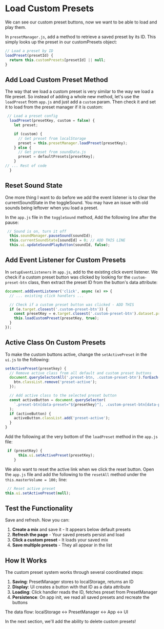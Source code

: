 # Load Custom Presets

We can see our custom preset buttons, now we want to be able to load and play them.

In `presetManager.js`, add a method to retrieve a saved preset by its ID. This simply looks up the preset in our customPresets object:

```js
// Load a preset by ID
loadPreset(presetId) {
  return this.customPresets[presetId] || null;
}
```

## Add Load Custom Preset Method

The way that we load a custom preset is very similar to the way we load a file preset. So instead of adding a whole new method, let's use the `loadPreset` from `app.js` and just add a  `custom` param. Then check it and set it to load from the preset manager if it is custom:

```js
 // Load a preset config
  loadPreset(presetKey, custom = false) {
    let preset;

    if (custom) {
      // Get preset from localStorage
      preset = this.presetManager.loadPreset(presetKey);
    } else {
      // Get preset from soundData.js
      preset = defaultPresets[presetKey];
    }
// ... Rest of code
  }
```


## Reset Sound State

One more thing I want to do before we add the event listener is to clear the currentSoundState in the toggleSound. You may have an issue with old sounds being leftover when you load a preset. 

In the `app.js` file in the `toggleSound` method, Add the following line after the pause:

```js
 // Sound is on, turn it off
  this.soundManager.pauseSound(soundId);
  this.currentSoundState[soundId] = 0; // ADD THIS LINE
  this.ui.updateSoundPlayButton(soundId, false);
```

## Add Event Listener for Custom Presets

In `setupEventListeners` in `app.js`, add to the existing click event listener. We check if a custom preset button was clicked by looking for the `custom-preset-btn` class, then extract the preset ID from the button's data attribute:

```js
document.addEventListener('click', async (e) => {
  // ... existing click handlers ...

  // Check if a custom preset button was clicked - ADD THIS
  if (e.target.closest('.custom-preset-btn')) {
    const presetKey = e.target.closest('.custom-preset-btn').dataset.preset;
    this.loadCustomPreset(presetKey, true);
  }
});
```

## Active Class On Custom Presets

To make the custom buttons active, change the `setActivePreset` in the `ui.js` to the following:

```js
setActivePreset(presetkey) {
  // Remove active class from all default and custom preset buttons
  document.querySelectorAll('.preset-btn, .custom-preset-btn').forEach((btn) => {
    btn.classList.remove('preset-active');
  });

  // Add active class to the selected preset button
  const activeButton = document.querySelector(
    `.preset-btn[data-preset="${presetkey}"], .custom-preset-btn[data-preset="${presetkey}"]`
  );
  if (activeButton) {
    activeButton.classList.add('preset-active');
  }
}
```

Add the following at the very bottom of the `loadPreset` method in the `app.js` file:

```js
 if (presetKey) {
      this.ui.setActivePreset(presetKey);
    }
````

We also want to reset the active link when we click the reset button. Open the `app.js` file and add the following to the `resetAll` method under the `this.masterVolume = 100;` line:

```js
 // Reset active preset
this.ui.setActivePreset(null);
```


## Test the Functionality

Save and refresh. Now you can:

1. **Create a mix** and save it - It appears below default presets
2. **Refresh the page** - Your saved presets persist and load
3. **Click a custom preset** - It loads your saved mix
4. **Save multiple presets** - They all appear in the list

## How It Works

The custom preset system works through several coordinated steps:

1. **Saving**: PresetManager stores to localStorage, returns an ID
2. **Display**: UI creates a button with that ID as a data attribute
3. **Loading**: Click handler reads the ID, fetches preset from PresetManager
4. **Persistence**: On app init, we read all saved presets and recreate the buttons

The data flow: localStorage ↔ PresetManager ↔ App ↔ UI

In the next section, we'll add the ability to delete custom presets!
